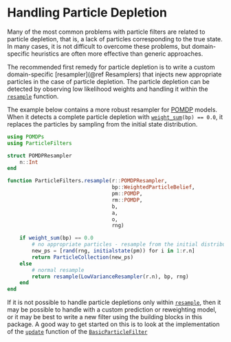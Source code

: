 # Handling Particle Depletion

Many of the most common problems with particle filters are related to particle depletion, that is, a lack of particles corresponding to the true state. In many cases, it is not difficult to overcome these problems, but domain-specific heuristics are often more effective than generic approaches.

The recommended first remedy for particle depletion is to write a custom domain-specific [resampler](@ref Resamplers) that injects new appropriate particles in the case of particle depletion. The particle depletion can be detected by observing low likelihood weights and handling it within the [`resample`](@ref) function.

The example below contains a more robust resampler for [POMDP](https://github.com/JuliaPOMDP/POMDPs.jl) models. When it detects a complete particle depletion with [`weight_sum`](@ref)`(bp) == 0.0`, it replaces the particles by sampling from the initial state distribution.

```julia
using POMDPs
using ParticleFilters

struct POMDPResampler
    n::Int
end

function ParticleFilters.resample(r::POMDPResampler,
                                  bp::WeightedParticleBelief,
                                  pm::POMDP,
                                  rm::POMDP,
                                  b,
                                  a,
                                  o,
                                  rng)

    if weight_sum(bp) == 0.0
        # no appropriate particles - resample from the initial distribution
        new_ps = [rand(rng, initialstate(pm)) for i in 1:r.n]
        return ParticleCollection(new_ps)
    else
        # normal resample
        return resample(LowVarianceResampler(r.n), bp, rng)
    end
end
```

If it is not possible to handle particle depletions only within [`resample`](@ref), then it may be possible to handle with a custom prediction or reweighting model, or it may be best to write a new filter using the building blocks in this package. A good way to get started on this is to look at the implementation of the [`update`](@ref) function of the [`BasicParticleFilter`](@ref)
